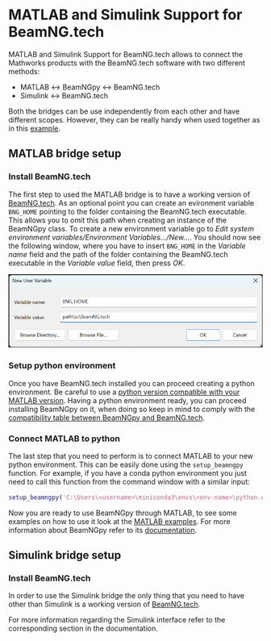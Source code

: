 # MATLAB and Simulink Support for BeamNG.tech

MATLAB and Simulink Support for BeamNG.tech allows to connect the Mathworks
products with the BeamNG.tech software with two different methods:

* MATLAB ↔ BeamNGpy ↔ BeamNG.tech
* Simulink ↔ BeamNG.tech

Both the bridges can be use independently from each other and have
different scopes. However, they can be really handy when used together as
in this [example](simulink_demos).

## MATLAB bridge setup

### Install BeamNG.tech

The first step to used the MATLAB bridge is to have a working version of
[BeamNG.tech](https://beamng.tech/). As an optional point you can create an
evironment variable `BNG_HOME` pointing to the folder containing the
BeamNG.tech executable. 
This allows you to omit this path when creating an instance of the BeamNGpy class. 
To create a new environment variable go to _Edit system environment
variables/Environment Variables.../New..._. You should now see the
following window, where you have to insert `BNG_HOME` in the _Variable name_ 
field and the path of the folder containing the BeamNG.tech executable in
the _Variable value_ field, then press _OK_.

![new_environment_variable](pictures/new_environment_variable.png)

### Setup python environment

Once you have BeamNG.tech installed you can proceed creating a python environment. 
Be careful to use a
[python version compatible with your MATLAB version](https://nl.mathworks.com/support/requirements/python-compatibility.html). Having a python
environment ready, you can proceed installing BeamNGpy on it, when doing
so keep in mind to comply with the
[compatibility table
between BeamNGpy and BeamNG.tech](https://github.com/BeamNG/BeamNGpy#compatibility).

### Connect MATLAB to python

The last step that you need to perform is to connect MATLAB to your new
python environment. 
This can be easily done using the `setup_beamngpy` function. 
For example, if you have a conda python environment you just need to call
this function from the command window with a similar input:

```matlab
setup_beamngpy('C:\Users\<username>\miniconda3\envs\<env-name>\python.exe')
```

Now you are ready to use BeamNGpy through MATLAB, to see some examples on
how to use it look at the [MATLAB examples](matlab.md).
For more information about BeamNGpy refer to its [documentation](https://beamngpy.readthedocs.io/en/latest/).

## Simulink bridge setup

### Install BeamNG.tech

In order to use the Simulink bridge the only thing that you need to have
other than Simulink is a working version of [BeamNG.tech](https://beamng.tech/).

For more information regarding the Simulink interface refer to the
corresponding section in the documentation.
